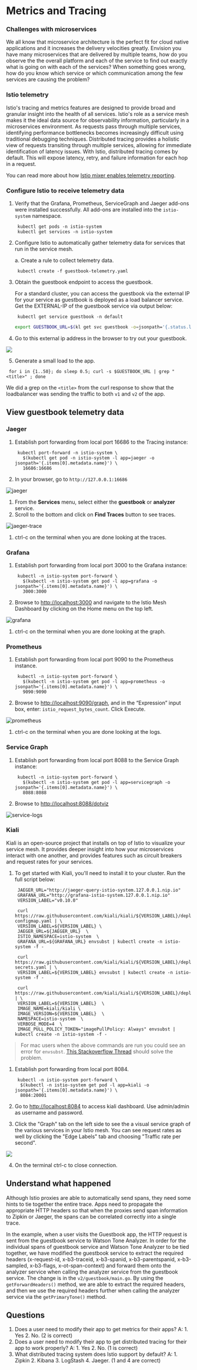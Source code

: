 # Metrics and Tracing

### Challenges with microservices

We all know that microservice architecture is the perfect fit for cloud native applications and it increases the delivery velocities greatly. Envision you have many microservices that are delivered by multiple teams, how do you observe the the overall platform and each of the service to find out exactly what is going on with each of the services? When something goes wrong, how do you know which service or which communication among the few services are causing the problem?

### Istio telemetry

Istio's tracing and metrics features are designed to provide broad and granular insight into the health of all services. Istio's role as a service mesh makes it the ideal data source for observability information, particularly in a microservices environment. As requests pass through multiple services, identifying performance bottlenecks becomes increasingly difficult using traditional debugging techniques. Distributed tracing provides a holistic view of requests transiting through multiple services, allowing for immediate identification of latency issues. With Istio, distributed tracing comes by default. This will expose latency, retry, and failure information for each hop in a request.

You can read more about how [Istio mixer enables telemetry reporting](https://istio.io/docs/concepts/policy-and-control/mixer.html).

### Configure Istio to receive telemetry data

1. Verify that the Grafana, Prometheus, ServiceGraph and Jaeger add-ons were installed successfully. All add-ons are installed into the `istio-system` namespace.

   ```text
    kubectl get pods -n istio-system
    kubectl get services -n istio-system
   ```

2. Configure Istio to automatically gather telemetry data for services that run in the service mesh.

   a. Create a rule to collect telemetry data.

   ```text
    kubectl create -f guestbook-telemetry.yaml
   ```

3. Obtain the guestbook endpoint to access the guestbook.

   For a standard cluster, you can access the guestbook via the external IP for your service as guestbook is deployed as a load balancer service. Get the EXTERNAL-IP of the guestbook service via output below:

   ```text
    kubectl get service guestbook -n default
   ```

   ```bash
   export GUESTBOOK_URL=$(kl get svc guestbook -o=jsonpath='{.status.loadBalancer.ingress[0].ip}')
   ```

4.  Go to this external ip address in the browser to try out your guestbook.

![](../.gitbook/assets/browser-app%20%281%29.png)

5. Generate a small load to the app.

```text
 for i in {1..50}; do sleep 0.5; curl -s $GUESTBOOK_URL | grep "<title>" ; done
```

We did a grep on the `<title>` from the curl response to show that the loadbalancer was sending the traffic to both `v1` and `v2` of the app.

## View guestbook telemetry data

### Jaeger

1. Establish port forwarding from local port 16686 to the Tracing instance:

   ```text
    kubectl port-forward -n istio-system \
      $(kubectl get pod -n istio-system -l app=jaeger -o jsonpath='{.items[0].metadata.name}') \
      16686:16686
   ```

2. In your browser, go to `http://127.0.0.1:16686`

![jaeger](../.gitbook/assets/jaegar%20%281%29.png)

1. From the **Services** menu, select either the **guestbook** or **analyzer** service.
2. Scroll to the bottom and click on **Find Traces** button to see traces.

![jaeger-trace](../.gitbook/assets/jaegar-trace%20%281%29.png)

1. ctrl-c on the terminal when you are done looking at the traces.

### Grafana

1. Establish port forwarding from local port 3000 to the Grafana instance:

   ```text
    kubectl -n istio-system port-forward \
      $(kubectl -n istio-system get pod -l app=grafana -o jsonpath='{.items[0].metadata.name}') \
      3000:3000
   ```

2. Browse to [http://localhost:3000](http://localhost:3000) and navigate to the Istio Mesh Dashboard by clicking on the Home menu on the top left.

![grafana](../.gitbook/assets/graphana.png)

1. ctrl-c on the terminal when you are done looking at the graph.

### Prometheus

1. Establish port forwarding from local port 9090 to the Prometheus instance.

   ```text
    kubectl -n istio-system port-forward \
      $(kubectl -n istio-system get pod -l app=prometheus -o jsonpath='{.items[0].metadata.name}') \
      9090:9090
   ```

2. Browse to [http://localhost:9090/graph](http://localhost:9090/graph), and in the “Expression” input box, enter: `istio_request_bytes_count`. Click Execute.

![prometheus](../.gitbook/assets/prometheus%20%281%29.png)

1. ctrl-c on the terminal when you are done looking at the logs.

### Service Graph

1. Establish port forwarding from local port 8088 to the Service Graph instance:

   ```text
    kubectl -n istio-system port-forward \
      $(kubectl -n istio-system get pod -l app=servicegraph -o jsonpath='{.items[0].metadata.name}') \
      8088:8088
   ```

2. Browse to [http://localhost:8088/dotviz](http://localhost:8088/dotviz)

![service-logs](../.gitbook/assets/service-logs%20%281%29.png)

### Kiali

Kiali is an open-source project that installs on top of Istio to visualize your service mesh. It provides deeper insight into how your microservices interact with one another, and provides features such as circuit breakers and request rates for your services.

1. To get started with Kiali, you'll need to install it to your cluster. Run the full script below:

   ```text
    JAEGER_URL="http://jaeger-query-istio-system.127.0.0.1.nip.io"
    GRAFANA_URL="http://grafana-istio-system.127.0.0.1.nip.io"
    VERSION_LABEL="v0.10.0"

    curl https://raw.githubusercontent.com/kiali/kiali/${VERSION_LABEL}/deploy/kubernetes/kiali-configmap.yaml | \
    VERSION_LABEL=${VERSION_LABEL} \
    JAEGER_URL=${JAEGER_URL}  \
    ISTIO_NAMESPACE=istio-system  \
    GRAFANA_URL=${GRAFANA_URL} envsubst | kubectl create -n istio-system -f -

    curl https://raw.githubusercontent.com/kiali/kiali/${VERSION_LABEL}/deploy/kubernetes/kiali-secrets.yaml | \
    VERSION_LABEL=${VERSION_LABEL} envsubst | kubectl create -n istio-system -f -

    curl https://raw.githubusercontent.com/kiali/kiali/${VERSION_LABEL}/deploy/kubernetes/kiali.yaml | \
    VERSION_LABEL=${VERSION_LABEL}  \
    IMAGE_NAME=kiali/kiali \
    IMAGE_VERSION=${VERSION_LABEL}  \
    NAMESPACE=istio-system  \
    VERBOSE_MODE=4  \
    IMAGE_PULL_POLICY_TOKEN="imagePullPolicy: Always" envsubst | kubectl create -n istio-system -f -
   ```

> For mac users when the above commands are run you could see an error for `envsubst`. [This Stackoverflow Thread](https://stackoverflow.com/a/23622446/10272405) should solve the problem.

1. Establish port forwarding from local port 8084.

   ```text
    kubectl -n istio-system port-forward \
     $(kubectl -n istio-system get pod -l app=kiali -o jsonpath='{.items[0].metadata.name}') \
     8084:20001
   ```

2. Go to [http://localhost:8084](http://localhost:8084) to access kiali dashboard. Use admin/admin as username and password.
3. Click the "Graph" tab on the left side to see the a visual service graph of the various services in your Istio mesh. You can see request rates as well by clicking the "Edge Labels" tab and choosing "Traffic rate per second".

![](../.gitbook/assets/image.png)

4. On the terminal ctrl-c to close connection.

## Understand what happened

Although Istio proxies are able to automatically send spans, they need some hints to tie together the entire trace. Apps need to propagate the appropriate HTTP headers so that when the proxies send span information to Zipkin or Jaeger, the spans can be correlated correctly into a single trace.

In the example, when a user visits the Guestbook app, the HTTP request is sent from the guestbook service to Watson Tone Analyzer. In order for the individual spans of guestbook service and Watson Tone Analyzer to be tied together, we have modified the guestbook service to extract the required headers \(x-request-id, x-b3-traceid, x-b3-spanid, x-b3-parentspanid, x-b3-sampled, x-b3-flags, x-ot-span-context\) and forward them onto the analyzer service when calling the analyzer service from the guestbook service. The change is in the `v2/guestbook/main.go`. By using the `getForwardHeaders()` method, we are able to extract the required headers, and then we use the required headers further when calling the analyzer service via the `getPrimaryTone()` method.

## Questions

1. Does a user need to modify their app to get metrics for their apps? A: 1. Yes 2. No. \(2 is correct\)
2. Does a user need to modify their app to get distributed tracing for their app to work properly? A: 1. Yes 2. No. \(1 is correct\)
3. What distributed tracing system does Istio support by default? A: 1. Zipkin 2. Kibana 3. LogStash 4. Jaeger. \(1 and 4 are correct\)


